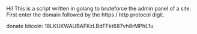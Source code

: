 Hi!
This is a script written in golang
to bruteforce the admin panel of a site.
First enter the domain followed by the
https / http protocol digit.

donate bitcoin: 18LKUKWAUBAFKzLBdFFkt687vh8rMPhL1u
